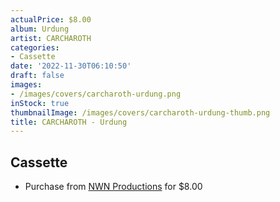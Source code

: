 ```yaml
---
actualPrice: $8.00
album: Urdung
artist: CARCHAROTH
categories:
- Cassette
date: '2022-11-30T06:10:50'
draft: false
images:
- /images/covers/carcharoth-urdung.png
inStock: true
thumbnailImage: /images/covers/carcharoth-urdung-thumb.png
title: CARCHAROTH - Urdung
---
```


## Cassette
* Purchase from [NWN Productions](http://shop.nwnprod.com/index.php?route=product/product&path=73&product_id=9740&sort=pd.name&order=ASC) for $8.00
